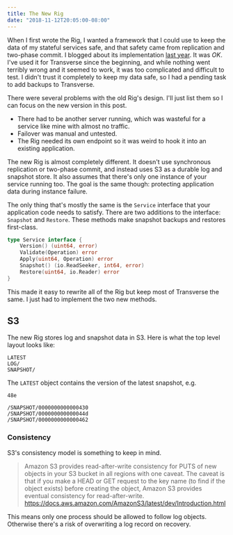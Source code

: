 ```yaml
---
title: The New Rig
date: "2018-11-12T20:05:00-08:00"
---
```


When I first wrote the Rig, I wanted a framework that I could use to keep
the data of my stateful services safe, and that safety came from replication
and two-phase commit. I blogged about its implementation
[last year](https://misfra.me/2017/07/19/the-rig/). It was _OK_. I've used it
for Transverse since the beginning, and while nothing went terribly wrong and
it seemed to work, it was too complicated and difficult to test. I didn't trust
it completely to keep my data safe, so I had a pending task to add backups
to Transverse.

There were several problems with the old Rig's design. I'll just list them so
I can focus on the new version in this post.

* There had to be another server running, which was wasteful for a service like mine with almost no traffic.
* Failover was manual and untested.
* The Rig needed its own endpoint so it was weird to hook it into an existing application.

The new Rig is almost completely different. It doesn't use synchronous replication or two-phase commit,
and instead uses S3 as a durable log and snapshot store. It also assumes that there's only one instance
of your service running too. The goal is the same though: protecting application data during instance failure.

The only thing that's mostly the same is the `Service` interface that your
application code needs to satisfy. There are two additions to the interface: `Snapshot` and `Restore`.
These methods make snapshot backups and restores first-class.

```go
type Service interface {
    Version() (uint64, error)
    Validate(Operation) error
    Apply(uint64, Operation) error
    Snapshot() (io.ReadSeeker, int64, error)
    Restore(uint64, io.Reader) error
}
```

This made it easy to rewrite all of the Rig but keep most of Transverse the same. I just had to
implement the two new methods.

## S3

The new Rig stores log and snapshot data in S3. Here is what the top level layout looks like:

```
LATEST
LOG/
SNAPSHOT/
```

The `LATEST` object contains the version of the latest snapshot, e.g.

```
48e
```



```
/SNAPSHOT/0000000000000430
/SNAPSHOT/000000000000044d
/SNAPSHOT/0000000000000462
```

### Consistency

S3's consistency model is something to keep in mind.

> Amazon S3 provides read-after-write consistency for PUTS of new objects in your S3 bucket in all regions with one caveat. The caveat is that if you make a HEAD or GET request to the key name (to find if the object exists) before creating the object, Amazon S3 provides eventual consistency for read-after-write.
> https://docs.aws.amazon.com/AmazonS3/latest/dev/Introduction.html

This means only one process should be allowed to follow log objects.
Otherwise there's a risk of overwriting a log record on recovery.
